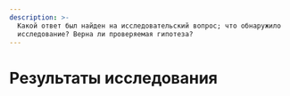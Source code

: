 ```yaml
---
description: >-
  Какой ответ был найден на исследовательский вопрос; что обнаружило
  исследование? Верна ли проверяемая гипотеза?
---
```


# Результаты исследования

